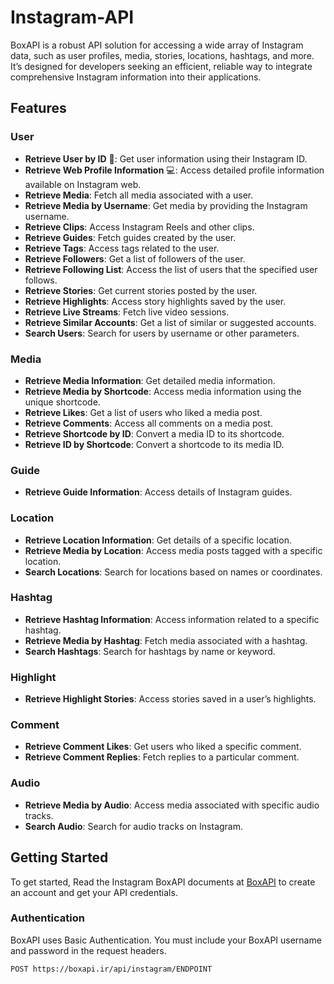 # Instagram-API

BoxAPI is a robust API solution for accessing a wide array of Instagram data, such as user profiles, media, stories, locations, hashtags, and more. It’s designed for developers seeking an efficient, reliable way to integrate comprehensive Instagram information into their applications.

## Features

### User
- **Retrieve User by ID** 📱: Get user information using their Instagram ID.
- **Retrieve Web Profile Information** 💻: Access detailed profile information available on Instagram web.
- **Retrieve Media**: Fetch all media associated with a user.
- **Retrieve Media by Username**: Get media by providing the Instagram username.
- **Retrieve Clips**: Access Instagram Reels and other clips.
- **Retrieve Guides**: Fetch guides created by the user.
- **Retrieve Tags**: Access tags related to the user.
- **Retrieve Followers**: Get a list of followers of the user.
- **Retrieve Following List**: Access the list of users that the specified user follows.
- **Retrieve Stories**: Get current stories posted by the user.
- **Retrieve Highlights**: Access story highlights saved by the user.
- **Retrieve Live Streams**: Fetch live video sessions.
- **Retrieve Similar Accounts**: Get a list of similar or suggested accounts.
- **Search Users**: Search for users by username or other parameters.

### Media
- **Retrieve Media Information**: Get detailed media information.
- **Retrieve Media by Shortcode**: Access media information using the unique shortcode.
- **Retrieve Likes**: Get a list of users who liked a media post.
- **Retrieve Comments**: Access all comments on a media post.
- **Retrieve Shortcode by ID**: Convert a media ID to its shortcode.
- **Retrieve ID by Shortcode**: Convert a shortcode to its media ID.

### Guide
- **Retrieve Guide Information**: Access details of Instagram guides.

### Location
- **Retrieve Location Information**: Get details of a specific location.
- **Retrieve Media by Location**: Access media posts tagged with a specific location.
- **Search Locations**: Search for locations based on names or coordinates.

### Hashtag
- **Retrieve Hashtag Information**: Access information related to a specific hashtag.
- **Retrieve Media by Hashtag**: Fetch media associated with a hashtag.
- **Search Hashtags**: Search for hashtags by name or keyword.

### Highlight
- **Retrieve Highlight Stories**: Access stories saved in a user’s highlights.

### Comment
- **Retrieve Comment Likes**: Get users who liked a specific comment.
- **Retrieve Comment Replies**: Fetch replies to a particular comment.

### Audio
- **Retrieve Media by Audio**: Access media associated with specific audio tracks.
- **Search Audio**: Search for audio tracks on Instagram.

## Getting Started

To get started, Read the Instagram BoxAPI documents at [BoxAPI](https://boxapi.ir/docs/instagram/instagram-api/) to create an account and get your API credentials.

### Authentication

BoxAPI uses Basic Authentication. You must include your BoxAPI username and password in the request headers.

```bash
POST https://boxapi.ir/api/instagram/ENDPOINT

